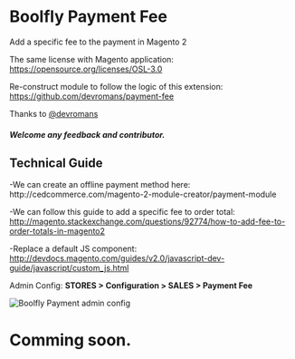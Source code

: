# Boolfly Payment Fee
Add a specific fee to the payment in Magento 2

The same license with Magento application: https://opensource.org/licenses/OSL-3.0

Re-construct module to follow the logic of this extension: https://github.com/devromans/payment-fee

Thanks to <a href="https://github.com/devromans">@devromans</a>

<h5>Welcome any feedback and contributor.</h5>

<h2>Technical Guide</h2>
-We can create an offline payment method here: http://cedcommerce.com/magento-2-module-creator/payment-module

-We can follow this guide to add a specific fee to order total: http://magento.stackexchange.com/questions/92774/how-to-add-fee-to-order-totals-in-magento2

-Replace a default JS component: http://devdocs.magento.com/guides/v2.0/javascript-dev-guide/javascript/custom_js.html 

Admin Config: **STORES > Configuration > SALES > Payment Fee**

<img src="https://github.com/mrkhoa99/Boolfly_payment_fee/blob/master/screenshots/Payment%20admin%20config.png" alt="Boolfly Payment admin config"/>

<h1>Comming soon.</h1>
